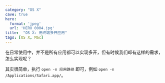 ```yaml
---
category: "OS X"
cave: true
hero:
  format: 'jpeg'
  url: 'HERO_0004.jpg'
title:  "OS X: 用终端多开应用"
tags: [OS X, Mac]
---
```

在日常使用中，并不是所有应用都可以实现多开，但有时候我们却有这样的需求，怎么实现呢？

其实很简单，执行 `open -n 应用路径` 即可，例如 `open -n /Applications/Safari.app/`。






